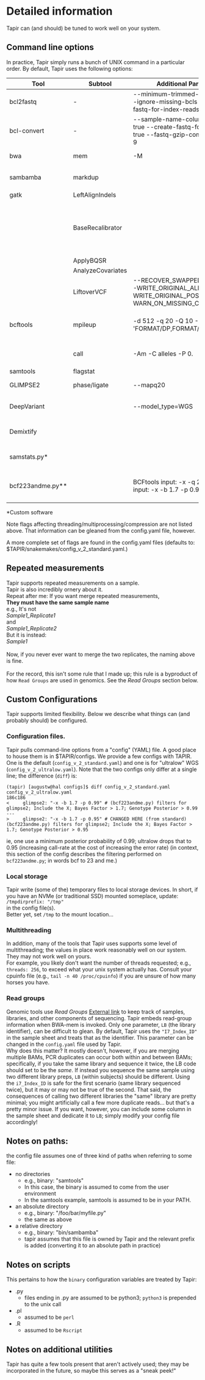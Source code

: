 # Detailed information
Tapir can (and should) be tuned to work well on your system.

## Command line options
In practice, Tapir simply runs a bunch of UNIX command in a particular order. By default, Tapir uses the following options:

|  Tool     |  Subtool | Additional Parameters | Notes |
| --------  | -------- | --------------------- | ----- |
|  bcl2fastq | -       | --minimum-trimmed-read-length 0 --ignore-missing-bcls --create-fastq-for-index-reads | Enables 0-length FASTQ records |
| bcl-convert | -      | --sample-name-column-enabled true --create-fastq-for-index-reads true --fastq-gzip-compression-level 9 | Set up analogously to bcl2fastq |
| bwa  | mem | -M | -M ensure compatibility with downstream tools (e.g., GATK) |
| sambamba | markdup |  | Functionally equivalent to Picard’s MarkDuplicates tool, but much faster |
| gatk   |  LeftAlignIndels |  | Also serves to merge BAMs|
|        | BaseRecalibrator |  | Masks SNPs/Indels and positions from Woerner et al 2022. This tool is run twice; once to create the recalibration tables, and again to plot the post-BQSR calibration (AnalyzeCovariates) |
|   | ApplyBQSR | |
|   | AnalyzeCovariates | |
|   | LiftoverVCF | --RECOVER_SWAPPED_REF_ALT true -WRITE_ORIGINAL_ALLELES false --WRITE_ORIGINAL_POSITION true --WARN_ON_MISSING_CONTIG true | |
|bcftools | mpileup | -d 512 -q 20 -Q 10 -I -E -a 'FORMAT/DP,FORMAT/AD,FORMAT/SP' | 512 max read depth, 20 min mapping quality, 10 min base quality, additional tags (-a, listed) |
|  | call | -Am -C alleles -P 0. | keep alt alleles, multiallelic calling, limit to the alleles listed, disable the prior. |
| samtools | flagstat | | |
| GLIMPSE2 | phase/ligate | --mapq20 | Chunk sizes are set to twice the default. |
| DeepVariant | | --model_type=WGS | Available in Tapir; makes VCFs/gVCFs only (no 23andme files) |
| Demixtify  | |  | Estimates the mixture fraction using 586,670 autosomal SNPs from the GSA panel |
| samstats.py* | | | Estimates the mean read depth (an estimate of coverage) using the GSA10K panel |
| bcf223andme.py** | | BCFtools input: -x -q 20 GLIMPSE input: -x -b 1.7 -p 0.99| Prefiltered with bcftools view -e "INFO/OriginalContig!=CHROM" And bcftools norm -m+ |
*Custom software

Note flags affecting threading/multiprocessing/compression are not listed above. That information can be gleaned from the config.yaml file, however.

A more complete set of flags are found in the config.yaml files (defaults to: $TAPIR/snakemakes/config_v_2_standard.yaml.)

## Repeated measurements
Tapir supports repeated measurements on a sample. <br>
Tapir is also incredibly ornery about it. <br>
Repeat after me: If you want merge repeated measurements, <br> **They must have the same sample name** <br>
e.g.,
It's not <br>
*Sample1_Replicate1* <br>
and <br>
*Sample1_Replicate2* <br>
But it is instead: <br>
*Sample1*
<br>
<br>
Now, if you never ever want to merge the two replicates, the naming above is fine. <br>
<br>
For the record, this isn't some rule that I made up; this rule is a byproduct of how `Read Groups` are used in genomics. See the *Read Groups* section below.

## Custom Configurations
Tapir supports limited flexibility. Below we describe what things can (and probably should) be configured.
### Configuration files.
Tapir pulls command-line options from a "config" (YAML) file.
A good place to house them is in $TAPIR/configs. We provide a few configs with TAPIR. One is the default 
(`config_v_2_standard.yaml`) and one is for "ultralow" WGS (`config_v_2_ultralow.yaml`). 
Note that the two configs only differ at a single line; the difference (`diff`) is:
```
(tapir) [augustw@hal configs]$ diff config_v_2_standard.yaml config_v_2_ultralow.yaml
186c186
<     glimpse2: "-x -b 1.7 -p 0.99" # (bcf223andme.py) filters for glimpse2; Include the X; Bayes Factor > 1.7; Genotype Posterior > 0.99
---
>     glimpse2: "-x -b 1.7 -p 0.95" # CHANGED HERE (from standard)(bcf223andme.py) filters for glimpse2; Include the X; Bayes Factor > 1.7; Genotype Posterior > 0.95

```
ie, one use a minimum posterior probability of 0.99; ultralow drops that to 0.95 (increasing call-rate at the cost of increasing the error rate)
(in context, this section of the config describes the filtering performed on `bcf223andme.py`; in words bcf to 23 and me.)

### Local storage
Tapir write (some of the) temporary files to local storage devices. In short, if you have an NVMe (or traditional SSD) mounted someplace, update:
<br>
`/tmpdirprefix: "/tmp"` <br>
in the config file(s). 
<br>
Better yet, set `/tmp` to the mount location...
<br>

### Multithreading
In addition, many of the tools that Tapir uses supports some level of multithreading; 
the values in place work reasonably well on our system. They may not work well on yours. <br>
For example, you likely don't want the number of threads requested; e.g., `threads: 256`, to exceed what your unix system actually has. 
Consult your cpuinfo file (e.g., `tail -n 40 /proc/cpuinfo`) if you are unsure of how many horses you have.

### Read groups
Genomic tools use *Read Groups* [External link](https://gatk.broadinstitute.org/hc/en-us/articles/360035890671-Read-groups) to keep track of samples, libraries, and other components of sequencing.
Tapir embeds read-group information when BWA-mem is invoked. Only one parameter, `LB` (the library identifier), can be difficult to glean. 
By default, Tapir uses the `"I7_Index_ID"` in the sample sheet and treats that as the identifier. This parameter can be changed in the `config.yaml` file used by Tapir.
<br>
Why does this matter? It mostly doesn't, however, if you are merging multiple BAMs, PCR duplicates can occur both within and between BAMs; 
specifically, if you take the same library and sequence it twice, the LB code should set to be the *same*. If instead you sequence the same sample
using two different library preps, `LB` (within subjects) should be different. Using the `i7_Index_ID` is safe for the first scenario (same library sequenced twice), but it may or may not be true of the second.
That said, the consequences of calling two different libraries the "same" library are pretty minimal; you might artificially call a few more duplicate reads... but that's a pretty minor issue. 
If you want, however, you can include some column in the sample sheet and dedicate it to `LB`; simply modify your config file accordingly!

## Notes on paths:
the config file assumes one of three kind of paths when referring to some file:
-  no directories
   -  e.g., binary: "samtools"
   -  In this case, the binary is assumed to come from the user environment
   -  In the samtools example, samtools is assumed to be in your PATH.
-  an absolute directory
   -  e.g., binary: "/foo/bar/myfile.py"
   -  the same as above
-  a relative directory
   -  e.g., binary: "bin/sambamba"
   -  tapir assumes that this file is owned by Tapir and the relevant prefix is added (converting it to an absolute path in practice)
   
## Notes on scripts
This pertains to how the `binary` configuration variables are treated by Tapir:
-  .py
   -  files ending in .py are assumed to be python3; `python3` is prepended to the unix call
-  .pl
   -  assumed to be `perl`
-  .R
   -  assumed to be `Rscript`

## Notes on additional utilities
Tapir has quite a few tools present that aren't actively used; they may be incorporated in the future, so maybe this serves as a "sneak peek!"









